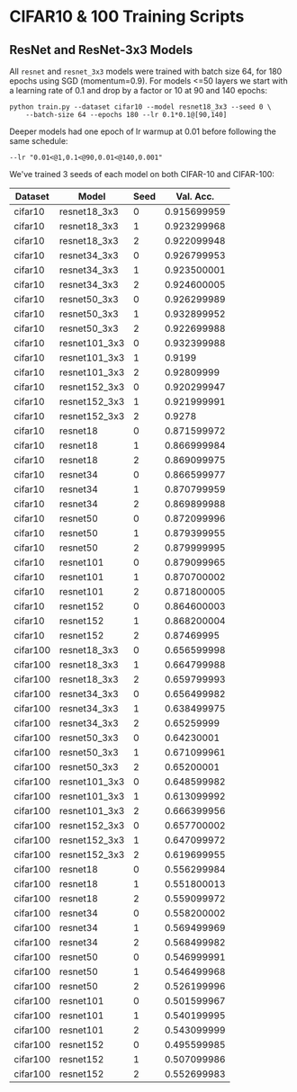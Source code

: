 # CIFAR10 & 100 Training Scripts

## ResNet and ResNet-3x3 Models
<a name="resnet"></a>

All `resnet` and `resnet_3x3` models were trained with batch size 64, for 
180 epochs using SGD (momentum=0.9). For models <=50 layers we start with a 
learning rate of 0.1 and drop by a factor or 10 at 90 and 140 epochs:

    python train.py --dataset cifar10 --model resnet18_3x3 --seed 0 \
        --batch-size 64 --epochs 180 --lr 0.1*0.1@[90,140]

Deeper models had one epoch of lr warmup at 0.01 before following the same 
schedule:
    
    --lr "0.01<@1,0.1<@90,0.01<@140,0.001"

We've trained 3 seeds of each model on both CIFAR-10 and CIFAR-100:

| Dataset  | Model         | Seed | Val. Acc.   |
| -------- | ------------- | ---- | ----------- |
| cifar10  | resnet18_3x3  | 0    | 0.915699959 |
| cifar10  | resnet18_3x3  | 1    | 0.923299968 |
| cifar10  | resnet18_3x3  | 2    | 0.922099948 |
| cifar10  | resnet34_3x3  | 0    | 0.926799953 |
| cifar10  | resnet34_3x3  | 1    | 0.923500001 |
| cifar10  | resnet34_3x3  | 2    | 0.924600005 |
| cifar10  | resnet50_3x3  | 0    | 0.926299989 |
| cifar10  | resnet50_3x3  | 1    | 0.932899952 |
| cifar10  | resnet50_3x3  | 2    | 0.922699988 |
| cifar10  | resnet101_3x3 | 0    | 0.932399988 |
| cifar10  | resnet101_3x3 | 1    | 0.9199      |
| cifar10  | resnet101_3x3 | 2    | 0.92809999  |
| cifar10  | resnet152_3x3 | 0    | 0.920299947 |
| cifar10  | resnet152_3x3 | 1    | 0.921999991 |
| cifar10  | resnet152_3x3 | 2    | 0.9278      |
| cifar10  | resnet18      | 0    | 0.871599972 |
| cifar10  | resnet18      | 1    | 0.866999984 |
| cifar10  | resnet18      | 2    | 0.869099975 |
| cifar10  | resnet34      | 0    | 0.866599977 |
| cifar10  | resnet34      | 1    | 0.870799959 |
| cifar10  | resnet34      | 2    | 0.869899988 |
| cifar10  | resnet50      | 0    | 0.872099996 |
| cifar10  | resnet50      | 1    | 0.879399955 |
| cifar10  | resnet50      | 2    | 0.879999995 |
| cifar10  | resnet101     | 0    | 0.879099965 |
| cifar10  | resnet101     | 1    | 0.870700002 |
| cifar10  | resnet101     | 2    | 0.871800005 |
| cifar10  | resnet152     | 0    | 0.864600003 |
| cifar10  | resnet152     | 1    | 0.868200004 |
| cifar10  | resnet152     | 2    | 0.87469995  |
| cifar100 | resnet18_3x3  | 0    | 0.656599998 |
| cifar100 | resnet18_3x3  | 1    | 0.664799988 |
| cifar100 | resnet18_3x3  | 2    | 0.659799993 |
| cifar100 | resnet34_3x3  | 0    | 0.656499982 |
| cifar100 | resnet34_3x3  | 1    | 0.638499975 |
| cifar100 | resnet34_3x3  | 2    | 0.65259999  |
| cifar100 | resnet50_3x3  | 0    | 0.64230001  |
| cifar100 | resnet50_3x3  | 1    | 0.671099961 |
| cifar100 | resnet50_3x3  | 2    | 0.65200001  |
| cifar100 | resnet101_3x3 | 0    | 0.648599982 |
| cifar100 | resnet101_3x3 | 1    | 0.613099992 |
| cifar100 | resnet101_3x3 | 2    | 0.666399956 |
| cifar100 | resnet152_3x3 | 0    | 0.657700002 |
| cifar100 | resnet152_3x3 | 1    | 0.647099972 |
| cifar100 | resnet152_3x3 | 2    | 0.619699955 |
| cifar100 | resnet18      | 0    | 0.556299984 |
| cifar100 | resnet18      | 1    | 0.551800013 |
| cifar100 | resnet18      | 2    | 0.559099972 |
| cifar100 | resnet34      | 0    | 0.558200002 |
| cifar100 | resnet34      | 1    | 0.569499969 |
| cifar100 | resnet34      | 2    | 0.568499982 |
| cifar100 | resnet50      | 0    | 0.546999991 |
| cifar100 | resnet50      | 1    | 0.546499968 |
| cifar100 | resnet50      | 2    | 0.526199996 |
| cifar100 | resnet101     | 0    | 0.501599967 |
| cifar100 | resnet101     | 1    | 0.540199995 |
| cifar100 | resnet101     | 2    | 0.543099999 |
| cifar100 | resnet152     | 0    | 0.495599985 |
| cifar100 | resnet152     | 1    | 0.507099986 |
| cifar100 | resnet152     | 2    | 0.552699983 |
